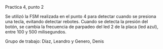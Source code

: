 Practica 4, punto 2

Se utilizó la FSM realizada en el punto 4 para detectar cuando se presiona una tecla, evitando detectar rebotes.
Cuando se detecta la presión del botón, se cambia la frecuencia de parpadeo del led 2 de la placa (led azul), entre 100 y 500 milisegundos.

Grupo de trabajo: Díaz, Leandro y Genero, Denis
